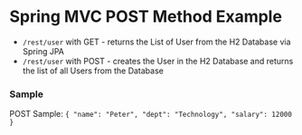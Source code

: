 # Spring MVC POST Method Example

- `/rest/user` with GET - returns the List of User from the H2 Database via Spring JPA
- `/rest/user` with POST - creates the User in the H2 Database and returns the list of all Users from the Database

### Sample
POST Sample:
`
{
	"name": "Peter",
	"dept": "Technology",
	"salary": 12000
}
`
